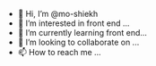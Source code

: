 - 👋 Hi, I’m @mo-shiekh
- 👀 I’m interested in front end  ...
- 🌱 I’m currently learning front end...
- 💞️ I’m looking to collaborate on ...
- 📫 How to reach me ...

<!---
mo-shiekh/mo-shiekh is a ✨ special ✨ repository because its `README.md` (this file) appears on your GitHub profile.
You can click the Preview link to take a look at your changes.
--->
